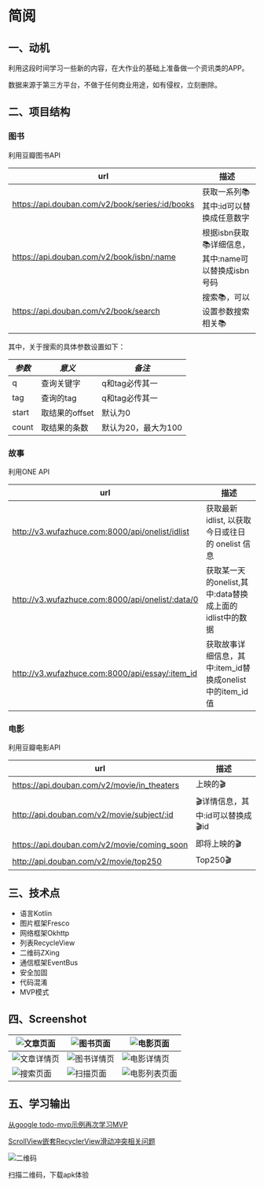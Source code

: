 # 简阅

## 一、动机

利用这段时间学习一些新的内容，在大作业的基础上准备做一个资讯类的APP。

数据来源于第三方平台，不做于任何商业用途，如有侵权，立刻删除。

## 二、项目结构

### 图书

利用豆瓣图书API

| url                                      | 描述                                |
| ---------------------------------------- | --------------------------------- |
| https://api.douban.com/v2/book/series/:id/books | 获取一系列📚 其中:id可以替换成任意数字            |
| https://api.douban.com/v2/book/isbn/:name | 根据isbn获取📚详细信息，其中:name可以替换成isbn号码 |
| https://api.douban.com/v2/book/search    | 搜索📚，可以设置参数搜索相关📚                 |

其中，关于搜索的具体参数设置如下：

| *参数*  | *意义*       | *备注*         |
| ----- | ---------- | ------------ |
| q     | 查询关键字      | q和tag必传其一    |
| tag   | 查询的tag     | q和tag必传其一    |
| start | 取结果的offset | 默认为0         |
| count | 取结果的条数     | 默认为20，最大为100 |

### 故事

利用ONE API

| url                                      | 描述                                      |
| ---------------------------------------- | --------------------------------------- |
| http://v3.wufazhuce.com:8000/api/onelist/idlist | 获取最新 idlist, 以获取今日或往日的 onelist 信息       |
| http://v3.wufazhuce.com:8000/api/onelist/:data/0 | 获取某一天的onelist,其中:data替换成上面的idlist中的数据   |
| http://v3.wufazhuce.com:8000/api/essay/:item_id | 获取故事详细信息，其中:item_id替换成onelist中的item_id值 |

### 电影

利用豆瓣电影API

| url                                      | 描述                    |
| ---------------------------------------- | --------------------- |
| https://api.douban.com/v2/movie/in_theaters | 上映的🎬                 |
| http://api.douban.com/v2/movie/subject/:id | 🎬详情信息，其中:id可以替换成🎬id |
| https://api.douban.com/v2/movie/coming_soon | 即将上映的🎬               |
| http://api.douban.com/v2/movie/top250    | Top250🎬              |

## 三、技术点

- 语言Kotlin
- 图片框架Fresco
- 网络框架Okhttp
- 列表RecycleView
- 二维码ZXing
- 通信框架EventBus
- 安全加固
- 代码混淆
- MVP模式

## 四、Screenshot

| ![文章页面](https://github.com/LRH1993/SuiYue/blob/master/screenshot/%E6%96%87%E7%AB%A0%E9%A1%B5%E9%9D%A2.jpeg) | ![图书页面](https://github.com/LRH1993/SuiYue/blob/master/screenshot/%E5%9B%BE%E4%B9%A6%E9%A1%B5%E9%9D%A2.jpeg) | ![电影页面](https://github.com/LRH1993/SuiYue/blob/master/screenshot/%E7%94%B5%E5%BD%B1%E9%A1%B5%E9%9D%A2.jpeg) |
| ---------------------------------------- | ---------------------------------------- | ---------------------------------------- |
| ![文章详情页](https://github.com/LRH1993/SuiYue/blob/master/screenshot/%E6%96%87%E7%AB%A0%E8%AF%A6%E6%83%85%E9%A1%B5%E9%9D%A2.jpeg) | ![图书详情页](https://github.com/LRH1993/SuiYue/blob/master/screenshot/%E5%9B%BE%E4%B9%A6%E8%AF%A6%E6%83%85%E9%A1%B5%E9%9D%A2.jpeg) | ![电影详情页](https://github.com/LRH1993/SuiYue/blob/master/screenshot/%E7%94%B5%E5%BD%B1%E8%AF%A6%E6%83%85%E9%A1%B5%E9%9D%A2.jpeg) |
| ![搜索页面](https://github.com/LRH1993/SuiYue/blob/master/screenshot/%E6%90%9C%E7%B4%A2%E9%A1%B5%E9%9D%A2.jpeg) | ![扫描页面](https://github.com/LRH1993/SuiYue/blob/master/screenshot/%E6%89%AB%E6%8F%8F%E9%A1%B5%E9%9D%A2.jpeg) | ![电影列表页面](https://github.com/LRH1993/SuiYue/blob/master/screenshot/%E7%94%B5%E5%BD%B1%E5%88%97%E8%A1%A8%E9%A1%B5%E9%9D%A2.jpeg) |

## 五、学习输出

[从google todo-mvp示例再次学习MVP](https://juejin.im/post/5a9654f86fb9a0634a39450e)

[ScrollView嵌套RecyclerView滑动冲突相关问题](https://juejin.im/post/5aa8c2f1f265da237c689946)

![二维码](https://github.com/LRH1993/SuiYue/blob/master/screenshot/%E4%BA%8C%E7%BB%B4%E7%A0%81.png)

扫描二维码，下载apk体验







